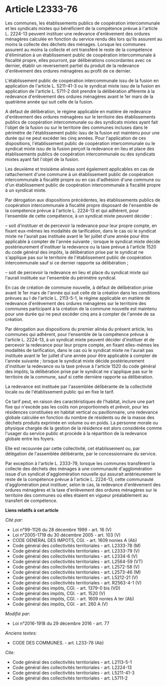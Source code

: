 # Article L2333-76

Les communes, les établissements publics de coopération intercommunale et les syndicats mixtes qui bénéficient de la
compétence prévue à l'article L. 2224-13 peuvent instituer une redevance d'enlèvement des ordures ménagères calculée en
fonction du service rendu dès lors qu'ils assurent au moins la collecte des déchets des ménages. Lorsque les communes
assurent au moins la collecte et ont transféré le reste de la compétence d'élimination à un établissement public de
coopération intercommunale à fiscalité propre, elles pourront, par délibérations concordantes avec ce dernier, établir un
reversement partiel du produit de la redevance d'enlèvement des ordures ménagères au profit de ce dernier.

L'établissement public de coopération intercommunale issu de la fusion en application de l'article L. 5211-41-3 ou le
syndicat mixte issu de la fusion en application de l'article L. 5711-2 doit prendre la délibération afférente à la redevance
d'enlèvement des ordures ménagères avant le 1er mars de la quatrième année qui suit celle de la fusion.

A défaut de délibération, le régime applicable en matière de redevance d'enlèvement des ordures ménagères sur le territoire
des établissements publics de coopération intercommunale ou des syndicats mixtes ayant fait l'objet de la fusion ou sur le
territoire des communes incluses dans le périmètre de l'établissement public issu de la fusion est maintenu pour une durée
qui ne peut excéder les cinq années. Pour l'application de ces dispositions, l'établissement public de coopération
intercommunale ou le syndicat mixte issu de la fusion perçoit la redevance en lieu et place des établissements publics de
coopération intercommunale ou des syndicats mixtes ayant fait l'objet de la fusion.

Les deuxième et troisième alinéas sont également applicables en cas de rattachement d'une commune à un établissement public
de coopération intercommunale à fiscalité propre ou en cas d'adhésion d'une commune ou d'un établissement public de
coopération intercommunale à fiscalité propre à un syndicat mixte.

Par dérogation aux dispositions précédentes, les établissements publics de coopération intercommunale à fiscalité propre
disposant de l'ensemble de la compétence prévue à l'article L. 2224-13 et qui adhèrent, pour l'ensemble de cette compétence,
à un syndicat mixte peuvent décider :

– soit d'instituer et de percevoir la redevance pour leur propre compte, en fixant eux-mêmes les modalités de tarification,
dans le cas où le syndicat mixte ne l'aurait pas instituée avant le 1er juillet d'une année pour être applicable à compter de
l'année suivante ; lorsque le syndicat mixte décide postérieurement d'instituer la redevance ou la taxe prévue à l'article
1520 du code général des impôts, la délibération prise par le syndicat ne s'applique pas sur le territoire de l'établissement
public de coopération intercommunale sauf si ce dernier rapporte sa délibération ;

– soit de percevoir la redevance en lieu et place du syndicat mixte qui l'aurait instituée sur l'ensemble du périmètre
syndical.

En cas de création de commune nouvelle, à défaut de délibération prise avant le 1er mars de l'année qui suit celle de la
création dans les conditions prévues au I de l'article L. 2113-5-1, le régime applicable en matière de redevance d'enlèvement
des ordures ménagères sur le territoire des communes participant à la création de la commune nouvelle est maintenu pour une
durée qui ne peut excéder cinq ans à compter de l'année de sa création.

Par dérogation aux dispositions du premier alinéa du présent article, les communes qui adhèrent, pour l'ensemble de la
compétence prévue à l'article L. 2224-13, à un syndicat mixte peuvent décider d'instituer et de percevoir la redevance pour
leur propre compte, en fixant elles-mêmes les modalités de tarification, dans le cas où le syndicat mixte ne l'aurait pas
instituée avant le 1er juillet d'une année pour être applicable à compter de l'année suivante ; lorsque le syndicat mixte
décide postérieurement d'instituer la redevance ou la taxe prévue à l'article 1520 du code général des impôts, la
délibération prise par le syndicat ne s'applique pas sur le territoire de la commune, sauf si cette dernière rapporte sa
délibération.

La redevance est instituée par l'assemblée délibérante de la collectivité locale ou de l'établissement public qui en fixe le
tarif.

Ce tarif peut, en raison des caractéristiques de l'habitat, inclure une part fixe qui n'excède pas les coûts non
proportionnels et prévoir, pour les résidences constituées en habitat vertical ou pavillonnaire, une redevance globale
calculée en fonction du nombre de résidents ou de la masse des déchets produits exprimée en volume ou en poids. La personne
morale ou physique chargée de la gestion de la résidence est alors considérée comme l'usager du service public et procède à
la répartition de la redevance globale entre les foyers.

Elle est recouvrée par cette collectivité, cet établissement ou, par délégation de l'assemblée délibérante, par le
concessionnaire du service.

Par exception à l'article L. 2333-79, lorsque les communes transfèrent la collecte des déchets des ménages à une communauté
d'agglomération issue d'un syndicat d'agglomération nouvelle qui assurait antérieurement le reste de la compétence prévue à
l'article L. 2224-13, cette communauté d'agglomération peut instituer, selon le cas, la redevance d'enlèvement des ordures
ménagères et la taxe d'enlèvement des ordures ménagères sur le territoire des communes où elles étaient en vigueur
préalablement au transfert de compétence.

**Liens relatifs à cet article**

_Cité par_:

  - Loi n°99-1126 du 28 décembre 1999 - art. 16 (V)
  - Loi n°2005-1719 du 30 décembre 2005 - art. 103 (V)
  - CODE GENERAL DES IMPOTS, CGI. - art. 1609 nonies A (Ab)
  - Code général des collectivités territoriales - art. L2333-78 (M)
  - Code général des collectivités territoriales - art. L2333-79 (V)
  - Code général des collectivités territoriales - art. L2334-6 (V)
  - Code général des collectivités territoriales - art. L2564-59 (VT)
  - Code général des collectivités territoriales - art. L2572-58 (V)
  - Code général des collectivités territoriales - art. L2573-46 (M)
  - Code général des collectivités territoriales - art. L5212-21 (V)
  - Code général des collectivités territoriales - art. R2563-4-1 (V)
  - Code général des impôts, CGI. - art. 1379-0 bis (VD)
  - Code général des impôts, CGI. - art. 1520 (V)
  - Code général des impôts, CGI. - art. 1609 nonies A ter (Ab)
  - Code général des impôts, CGI. - art. 260 A (V)

_Modifié par_:

  - Loi n°2016-1918 du 29 décembre 2016 - art. 77

_Anciens textes_:

  - CODE DES COMMUNES. - art. L233-78 (Ab)

_Cite_:

  - Code général des collectivités territoriales - art. L2113-5-1
  - Code général des collectivités territoriales - art. L2224-13
  - Code général des collectivités territoriales - art. L5211-41-3
  - Code général des collectivités territoriales - art. L5711-2
